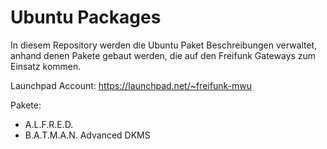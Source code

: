 Ubuntu Packages
===============

In diesem Repository werden die Ubuntu Paket Beschreibungen verwaltet, anhand denen Pakete gebaut werden, die auf den Freifunk Gateways zum Einsatz kommen.

Launchpad Account: https://launchpad.net/~freifunk-mwu

Pakete:
 - A.L.F.R.E.D.
 - B.A.T.M.A.N. Advanced DKMS
